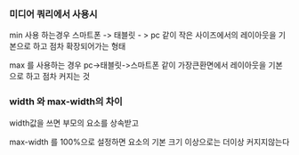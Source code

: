 ### 미디어 쿼리에서 사용시

min 사용 하는경우
스마트폰 -> 태블릿 - > pc 같이 작은 사이즈에서의 레이아웃을 기본으로 하고 점차
확장되어가는 형태

max 를 사용하는 경우
pc->태블릿->스마트폰 같이 가장큰환면에서 레이아웃을 기본으로 하고 점차 커지는 것

### width 와 max-width의 차이

width값을 쓰면 부모의 요소를 상속받고

max-width 를 100%으로 설정하면 요소의 기본 크기 이상으로는 더이상 커지지않는다
